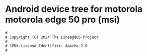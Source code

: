 # Android device tree for motorola motorola edge 50 pro (msi)

```
#
# Copyright (C) 2024 The LineageOS Project
#
# SPDX-License-Identifier: Apache-2.0
#
```

